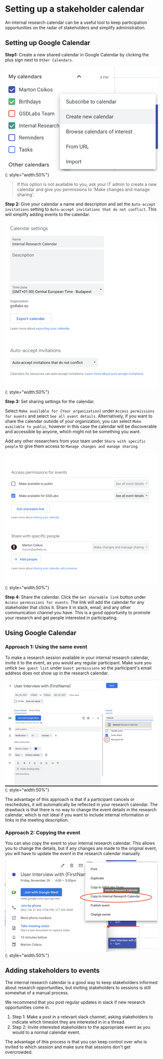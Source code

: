 # Setting up a stakeholder calendar

An internal research calendar can be a useful tool to keep participation opportunities on the radar of stakeholders and simplify administration.

## Setting up Google Calendar

**Step1:** Create a new shared calendar in Google Calendar by clicking the plus sign next to `Other Calendars`.

![Creating a new calendar in google calendar](img/gcal_new.png){: style="width:50%"}

> If this option is not available to you, ask your IT admin to create a new calendar and give you permissions to 'Make changes and manage sharing'.

**Step 2:** Give your calendar a name and description and set the `Auto-accept invitations` setting to `Auto-accept invitations that do not conflict`. This will simplify adding events to the calendar.

![Configuring basic settings in google calendar](img/gcal_settings.png){: style="width:50%"}

**Step 3:** Set sharing settings for the calendar.

Select `Make available for {Your organization}` under `Access permissions for events` and select `See all event details`. Alternatively, if you want to share the calendar outside of your organization, you can select `Make available to public`, however in this case the calendar will be discoverable and accessible by anyone, which might not be something you want.

Add any other researchers from your team under `Share with specific people` to give them access to `Manage changes and manage sharing`.

![Configuring sharing settings in google calendar](img/gcal_sharing_1.png){: style="width:50%"}

**Step 4:** Share the calendar.
Click the `Get shareable link` button under `Access permissions for events`. The link will add the calendar for any stakeholder that clicks it. Share it in slack, email, and any other communication channel you have. This is a good opportunity to promote your research and get people interested in participating.


## Using Google Calendar

### Approach 1: Using the same event

To make a research session available in your internal research calendar, invite it to the event, as you would any regular participant.
Make sure you untick `See guest list` under `Guest permissions` so the participant's email address does not show up in the research calendar.

![Google calendar event configuration](img/gcal_event_1.png){: style="width:50%"}

The advantage of this approach is that if a participant cancels or reschedules, it will automatically be reflected in your research calendar. The drawback is that there is no way to change the event details in the research calendar, which is not ideal if you want to include internal information or links in the meeting description.

### Approach 2: Copying the event

You can also copy the event to your internal research calendar. This allows you to change the details, but if any changes are made to the original event, you will have to update the event in the research calendar manually.

![Google calendar event copying](img/gcal_event_2.png){: style="width:50%"}

## Adding stakeholders to events

The internal research calendar is a good way to keep stakeholders informed about research opportunities, but inviting stakeholders to sessions is still somewhat of a manual process.

We recommend that you post regular updates in slack if new research opportunities come in.

1. Step 1: Make a post in a relevant slack channel, asking stakeholders to indicate which timeslot they are interested in in a thread.
2. Step 2: Invite interested stakeholders to the appropriate event as you would to a normal calendar event.

The advantage of this process is that you can keep control over who is invited to which session and make sure that sessions don't get overcrowded.
